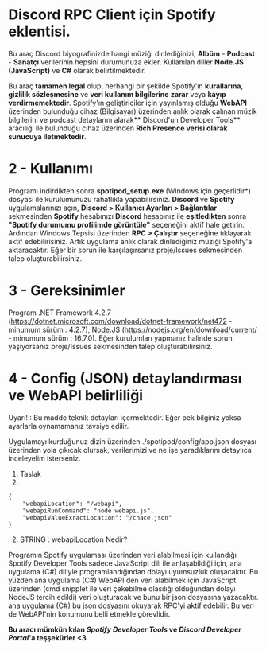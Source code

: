 # Discord RPC Client için Spotify eklentisi.

Bu araç Discord biyografinizde hangi müziği dinlediğinizi, **Albüm** - **Podcast** - **Sanatçı** verilerinin hepsini durumunuza ekler. Kullanılan diller **Node.JS (JavaScript)** ve **C#** olarak belirtilmektedir.


Bu araç **tamamen legal** olup, herhangi bir şekilde Spotify'ın **kurallarına**, **gizlilik sözleşmesine** ve **veri kullanım bilgilerine** **zarar** veya **kayıp verdirmemektedir**. Spotify'ın geliştiriciler için yayınlamış olduğu **WebAPI** üzerinden bulunduğu cihaz (Bilgisayar) üzerinden anlık olarak çalınan müzik bilgilerini ve podcast detaylarını alarak** Discord'un Developer Tools** aracılığı ile bulunduğu cihaz üzerinden **Rich Presence verisi olarak sunucuya iletmektedir**.

# 2 - Kullanımı

Programı indirdikten sonra **spotipod_setup.exe** (Windows için geçerlidir*) dosyası ile kurulumunuzu rahatlıkla yapabilirsiniz. **Discord** ve **Spotify** uygulamalarınızı açın, **Discord > Kullanıcı Ayarları > Bağlantılar** sekmesinden **Spotify** hesabınızı **Discord** hesabınız ile **eşitledikten** sonra **"Spotify durumumu profilimde görüntüle"** seçeneğini aktif hale getirin. Ardından Windows Tepsisi üzerinden **RPC > Çalıştır** seçeneğine tıklayarak aktif edebilirisiniz. Artık uygulama anlık olarak dinlediğiniz müziği Spotify'a aktaracaktır. Eğer bir sorun ile karşılaşırsanız proje/Issues sekmesinden talep oluşturabilirsiniz.

# 3 - Gereksinimler

Program .NET Framework 4.2.7 (https://dotnet.microsoft.com/download/dotnet-framework/net472 - minumum sürüm : 4.2.7), Node.JS (https://nodejs.org/en/download/current/ - minumum sürüm : 16.7.0). Eğer kurulumları yapmanız halinde sorun yaşıyorsanız proje/Issues sekmesinden talep oluşturabilirsiniz.

# 4 - Config (JSON) detaylandırması ve WebAPI belirliliği

Uyarı! : Bu madde teknik detayları içermektedir. Eğer pek bilginiz yoksa ayarlarla oynamamanız tavsiye edilir.

Uygulamayı kurduğunuz dizin üzerinden ./spotipod/config/app.json dosyası üzerinden yola çıkıcak olursak, verilerimizi ve ne işe yaradıklarını detaylıca inceleyelim isterseniz.

1. Taslak
2. 
```
{
    "webapiLocation": "/webapi",
    "webapiRunCommand": "node webapi.js",
    "webapiValueExractLocation": "/chace.json"
}
```

2. STRING : webapiLocation Nedir?

Programın Spotify uygulaması üzerinden veri alabilmesi için kullandığı Spotify Developer Tools sadece JavaScript dili ile anlaşabildiği için, ana uygulama (C#) diliyle programlandığından dolayı uyumsuzluk oluşacaktır. Bu yüzden ana uygulama (C#) WebAPI den veri alabilmek için JavaScript üzerinden (cmd snipplet ile veri çekebilme olasılığı olduğundan dolayı NodeJS tercih edildi) veri oluşturacak ve bunu bir json dosyasına yazacaktır. ana uygulama (C#) bu json dosyasını okuyarak RPC'yi aktif edebilir. Bu veri de WebAPI'nin konumunu belli etmekle görevlidir.

**Bu aracı mümkün kılan _Spotify Developer Tools_ ve _Discord Developer Portal_'a teşşekürler <3**
